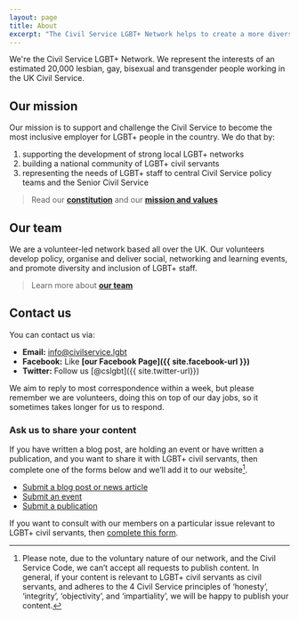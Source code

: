 ```yaml
---
layout: page
title: About
excerpt: "The Civil Service LGBT+ Network helps to create a more diverse, inclusive and equal place to work for lesbian, gay, bisexual and trans civil servants."
---
```


We're the Civil Service LGBT+ Network. We represent the interests of an estimated 20,000 lesbian, gay, bisexual and transgender people working in the UK Civil Service. 

## Our mission

Our mission is to support and challenge the Civil Service to become the most inclusive employer for LGBT+ people in the country. We do that by: 

1. supporting the development of strong local LGBT+ networks
2. building a national community of LGBT+ civil servants
3. representing the needs of LGBT+ staff to central Civil Service policy teams and the Senior Civil Service

> Read our **[constitution]()** and our **[mission and values]()**

## Our team

We are a volunteer-led network based all over the UK. Our volunteers develop policy, organise and deliver social, networking and learning events, and promote diversity and inclusion of LGBT+ staff. 

> Learn more about **[our team]()**

## Contact us

You can contact us via:

- **Email:** [info@civilservice.lgbt](mailto:info@civilservice.lgbt)
- **Facebook:** Like **[our Facebook Page]({{ site.facebook-url }})**
- **Twitter:** Follow us [@cslgbt]({{ site.twitter-url}})

We aim to reply to most correspondence within a week, but please remember we are volunteers, doing this on top of our day jobs, so it sometimes takes longer for us to respond.

### Ask us to share your content

If you have written a blog post, are holding an event or have written a publication, and you want to share it with LGBT+ civil servants, then complete one of the forms below and we’ll add it to our website[^1].

- [Submit a blog post or news article]()
- [Submit an event]()
- [Submit a publication]()

If you want to consult with our members on a particular issue relevant to LGBT+ civil servants, then [complete this form]().

[^1]: Please note, due to the voluntary nature of our network, and the Civil Service Code, we can’t accept all requests to publish content. In general, if your content is relevant to LGBT+ civil servants as civil servants, and adheres to the 4 Civil Service principles of ‘honesty’, ‘integrity’, ‘objectivity’, and ‘impartiality’, we will be happy to publish your content.